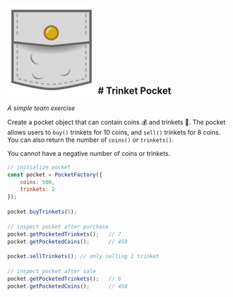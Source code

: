 ![trinket-pocket](img/pocket.svg) # Trinket Pocket
--
*A simple team exercise*

Create a pocket object that can contain coins :moneybag: and trinkets :prayer_beads:. The pocket allows users to `buy()` trinkets for 10 coins, and `sell()` trinkets for 8 coins. You can also return the number of `coins()` or `trinkets()`.

You cannot have a negative number of coins or trinkets.

```javascript
// initialize pocket
const pocket = PocketFactory({
    coins: 500,
    trinkets: 2
});

pocket.buyTrinkets(5);

// inspect pocket after purchase
pocket.getPocketedTrinkets();   // 7
pocket.getPocketedCoins();      // 450

pocket.sellTrinkets(); // only selling 1 trinket

// inspect pocket after sale
pocket.getPocketedTrinkets();   // 6
pocket.getPocketedCoins();      // 458
```
